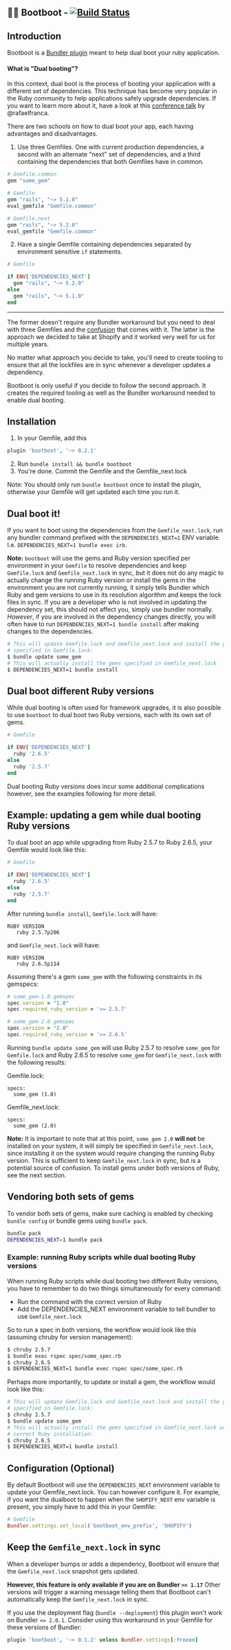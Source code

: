 ## 👢👢 Bootboot   - [![Build Status](https://github.com/Shopify/bootboot/actions/workflows/ci.yml/badge.svg)](https://github.com/Shopify/bootboot/actions/workflows/ci.yml)

Introduction
------------
Bootboot is a [Bundler plugin](https://bundler.io/v1.17/guides/bundler_plugins.html#what-is-a-plugin) meant to help dual boot your ruby application.

#### What is "Dual booting"?
In this context, dual boot is the process of booting your application with a different set of dependencies. This technique has become very popular in the Ruby community to help applications safely upgrade dependencies. If you want to learn more about it, have a look at this [conference talk](https://www.youtube.com/watch?v=I-2Xy3RS1ns&t=368s) by @rafaelfranca.

There are two schools on how to dual boot your app, each having advantages and disadvantages.
1) Use three Gemfiles. One with current production dependencies, a second with an alternate "next" set of dependencies, and a third containing the dependencies that both Gemfiles have in common.
```ruby
# Gemfile.common
gem "some_gem"

# Gemfile
gem "rails", "~> 5.1.0"
eval_gemfile "Gemfile.common"

# Gemfile.next
gem "rails", "~> 5.2.0"
eval_gemfile "Gemfile.common"
```

2) Have a single Gemfile containing dependencies separated by environment sensitive `if` statements.
```ruby
# Gemfile

if ENV['DEPENDENCIES_NEXT']
  gem "rails", "~> 5.2.0"
else
  gem "rails", "~> 5.1.0"
end
```
-----------------------------
The former doesn't require any Bundler workaround but you need to deal with three Gemfiles and the [confusion](https://github.com/bundler/bundler/issues/6777#issuecomment-436771340) that comes with it.
The latter is the approach we decided to take at Shopify and it worked very well for us for multiple years.

No matter what approach you decide to take, you'll need to create tooling to ensure that all the lockfiles are in sync whenever a developer updates a dependency.

Bootboot is only useful if you decide to follow the second approach. It creates the required tooling as well as the Bundler workaround needed to enable dual booting.

Installation
------------
1) In your Gemfile, add this
```ruby
plugin 'bootboot', '~> 0.2.1'
```
2) Run `bundle install && bundle bootboot`
3) You're done. Commit the Gemfile and the Gemfile_next.lock

Note: You should only run `bundle bootboot` once to install the plugin, otherwise your Gemfile will get updated each time you run it.

Dual boot it!
------------
If you want to boot using the dependencies from the `Gemfile_next.lock`, run any bundler command prefixed with the `DEPENDENCIES_NEXT=1` ENV variable. I.e. `DEPENDENCIES_NEXT=1 bundle exec irb`.

**Note:** `bootboot` will use the gems and Ruby version specified per environment in your `Gemfile` to resolve dependencies and keep `Gemfile.lock` and `Gemfile_next.lock` in sync, but it does not do any magic to actually change the running Ruby version or install the gems in the environment you are not currently running, it simply tells Bundler which Ruby and gem versions to use in its resolution algorithm and keeps the lock files in sync. If you are a developer who is not involved in updating the dependency set, this should not affect you, simply use bundler normally. _However_, if you are involved in the dependency changes directly, you will often have to run `DEPENDENCIES_NEXT=1 bundle install` after making changes to the dependencies.

```sh
# This will update Gemfile.lock and Gemfile_next.lock and install the gems
# specified in Gemfile.lock:
$ bundle update some_gem
# This will actually install the gems specified in Gemfile_next.lock
$ DEPENDENCIES_NEXT=1 bundle install
```

Dual boot different Ruby versions
---------------------------------

While dual booting is often used for framework upgrades, it is also possible to use `bootboot` to dual boot two Ruby versions, each with its own set of gems.

```ruby
# Gemfile

if ENV['DEPENDENCIES_NEXT']
  ruby '2.6.5'
else
  ruby '2.5.7'
end
```

Dual booting Ruby versions does incur some additional complications however, see the examples following for more detail.

Example: updating a gem while dual booting Ruby versions
--------------------------------------------------------

To dual boot an app while upgrading from Ruby 2.5.7 to Ruby 2.6.5, your Gemfile would look like this:

```ruby
# Gemfile

if ENV['DEPENDENCIES_NEXT']
  ruby '2.6.5'
else
  ruby '2.5.7'
end
```

After running `bundle install`, `Gemfile.lock` will have:

```
RUBY VERSION
   ruby 2.5.7p206
```

and `Gemfile_next.lock` will have:

```
RUBY VERSION
   ruby 2.6.5p114
```
Assuming there's a gem `some_gem` with the following constraints in its gemspecs:

```ruby
# some_gem-1.0.gemspec
spec.version = "1.0"
spec.required_ruby_version = '>= 2.5.7'
```

```ruby
# some_gem-2.0.gemspec
spec.version = "2.0"
spec.required_ruby_version = '>= 2.6.5'
```

Running `bundle update some_gem` will use Ruby 2.5.7 to resolve `some_gem` for `Gemfile.lock` and Ruby 2.6.5 to resolve `some_gem` for `Gemfile_next.lock` with the following results:

Gemfile.lock:
```
specs:
  some_gem (1.0)
```

Gemfile_next.lock:
```
specs:
  some_gem (2.0)
```

**Note:** It is important to note that at this point, `some_gem 2.0` **will not** be installed on your system, it will simply be specified in `Gemfile_next.lock`, since installing it on the system would require changing the running Ruby version. This is sufficient to keep `Gemfile_next.lock` in sync, but is a potential source of confusion. To install gems under both versions of Ruby, see the next section.

Vendoring both sets of gems
---------------------------
To vendor both sets of gems, make sure caching is enabled by checking `bundle config` or bundle gems using `bundle pack`.

```bash
bundle pack
DEPENDENCIES_NEXT=1 bundle pack
```

### Example: running Ruby scripts while dual booting Ruby versions

When running Ruby scripts while dual booting two different Ruby versions, you have to remember to do two things simultaneously for every command:
- Run the command with the correct version of Ruby
- Add the DEPENDENCIES_NEXT environment variable to tell bundler to use `Gemfile_next.lock`

So to run a spec in both versions, the workflow would look like this (assuming chruby for version management):

```sh
$ chruby 2.5.7
$ bundle exec rspec spec/some_spec.rb
$ chruby 2.6.5
$ DEPENDENCIES_NEXT=1 bundle exec rspec spec/some_spec.rb
```

Perhaps more importantly, to update or install a gem, the workflow would look like this:

```sh
# This will update Gemfile.lock and Gemfile_next.lock and install the gems
# specified in Gemfile.lock:
$ chruby 2.5.7
$ bundle update some_gem
# This will actually install the gems specified in Gemfile_next.lock under the
# correct Ruby installation:
$ chruby 2.6.5
$ DEPENDENCIES_NEXT=1 bundle install
```

Configuration (Optional)
------------------------
By default Bootboot will use the `DEPENDENCIES_NEXT` environment variable to update your Gemfile_next.lock. You can however configure it. For example, if you want the dualboot to happen when the `SHOPIFY_NEXT` env variable is present, you simply have to add this in your Gemfile:

```ruby
# Gemfile
Bundler.settings.set_local('bootboot_env_prefix', 'SHOPIFY')
```

Keep the `Gemfile_next.lock` in sync
------------
When a developer bumps or adds a dependency, Bootboot will ensure that the `Gemfile_next.lock` snapshot gets updated.

**However, this feature is only available if you are on Bundler `>= 1.17`**
Other versions will trigger a warning message telling them that Bootboot can't automatically keep the `Gemfile_next.lock` in sync.

If you use the deployment flag (`bundle --deployment`) this plugin won't work on Bundler `<= 2.0.1`. Consider using this workaround in your Gemfile for these versions of Bundler:

```ruby
plugin 'bootboot', '~> 0.1.2' unless Bundler.settings[:frozen]
```
